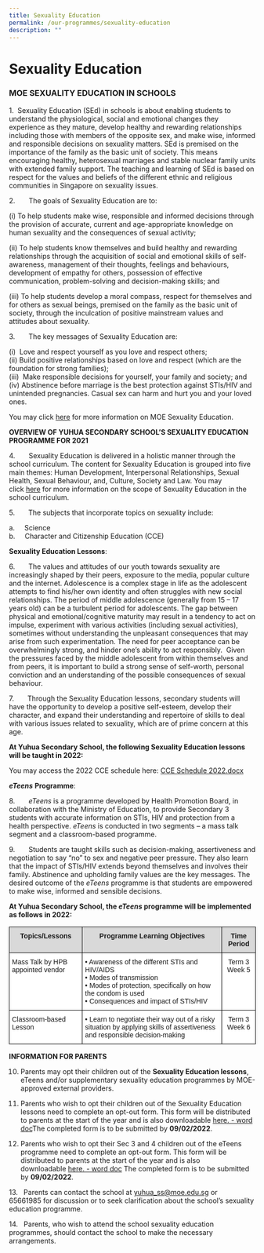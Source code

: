 ```yaml
---
title: Sexuality Education
permalink: /our-programmes/sexuality-education
description: ""
---
```

# **Sexuality Education**

### MOE SEXUALITY EDUCATION IN SCHOOLS

1.  Sexuality Education (SEd) in schools is about enabling students to understand the physiological, social and emotional changes they experience as they mature, develop healthy and rewarding relationships including those with members of the opposite sex, and make wise, informed and responsible decisions on sexuality matters. SEd is premised on the importance of the family as the basic unit of society. This means encouraging healthy, heterosexual marriages and stable nuclear family units with extended family support. The teaching and learning of SEd is based on respect for the values and beliefs of the different ethnic and religious communities in Singapore on sexuality issues.

  

2.       The goals of Sexuality Education are to:

(i) To help students make wise, responsible and informed decisions through the provision of accurate, current and age-appropriate knowledge on human sexuality and the consequences of sexual activity;

(ii) To help students know themselves and build healthy and rewarding relationships through the acquisition of social and emotional skills of self-awareness, management of their thoughts, feelings and behaviours, development of empathy for others, possession of effective communication, problem-solving and decision-making skills; and

(iii) To help students develop a moral compass, respect for themselves and for others as sexual beings, premised on the family as the basic unit of society, through the inculcation of positive mainstream values and attitudes about sexuality.

  

3.       The key messages of Sexuality Education are:

(i)  Love and respect yourself as you love and respect others;   
(ii) Build positive relationships based on love and respect (which are the foundation for strong families);   
(iii)  Make responsible decisions for yourself, your family and society; and
(iv) Abstinence before marriage is the best protection against STIs/HIV and unintended pregnancies. Casual sex can harm and hurt you and your loved ones.

You may click [here](https://www.moe.gov.sg/programmes/sexuality-education) for more information on MOE Sexuality Education.   

  
**OVERVIEW OF YUHUA SECONDARY SCHOOL’S SEXUALITY EDUCATION PROGRAMME FOR 2021**

4.       Sexuality Education is delivered in a holistic manner through the school curriculum. The content for Sexuality Education is grouped into five main themes: Human Development, Interpersonal Relationships, Sexual Health, Sexual Behaviour, and, Culture, Society and Law. You may click [here](https://www.moe.gov.sg/programmes/sexuality-education/scope-and-teaching-approach) for more information on the scope of Sexuality Education in the school curriculum.

5.       The subjects that incorporate topics on sexuality include:

a.     Science    
b.     Character and Citizenship Education (CCE)

  

**Sexuality Education Lessons**:

6.       The values and attitudes of our youth towards sexuality are increasingly shaped by their peers, exposure to the media, popular culture and the internet. Adolescence is a complex stage in life as the adolescent attempts to find his/her own identity and often struggles with new social relationships. The period of middle adolescence (generally from 15 – 17 years old) can be a turbulent period for adolescents. The gap between physical and emotional/cognitive maturity may result in a tendency to act on impulse, experiment with various activities (including sexual activities), sometimes without understanding the unpleasant consequences that may arise from such experimentation. The need for peer acceptance can be overwhelmingly strong, and hinder one’s ability to act responsibly.  Given the pressures faced by the middle adolescent from within themselves and from peers, it is important to build a strong sense of self-worth, personal conviction and an understanding of the possible consequences of sexual behaviour.

7.       Through the Sexuality Education lessons, secondary students will have the opportunity to develop a positive self-esteem, develop their character, and expand their understanding and repertoire of skills to deal with various issues related to sexuality, which are of prime concern at this age. 

  

**At Yuhua Secondary School, the following Sexuality Education lessons will be taught in 2022:**

You may access the 2022 CCE schedule here: [CCE Schedule 2022.docx](https://yuhuasec.moe.edu.sg/qql/slot/u516/CCE%20Schedule%202022.docx) 

  

**_eTeens_** **Programme**:

8.       _eTeens_ is a programme developed by Health Promotion Board, in collaboration with the Ministry of Education, to provide Secondary 3 students with accurate information on STIs, HIV and protection from a health perspective. _eTeens_ is conducted in two segments – a mass talk segment and a classroom-based programme.

9.       Students are taught skills such as decision-making, assertiveness and negotiation to say “no” to sex and negative peer pressure. They also learn that the impact of STIs/HIV extends beyond themselves and involves their family. Abstinence and upholding family values are the key messages. The desired outcome of the _eTeens_ programme is that students are empowered to make wise, informed and sensible decisions.

**At Yuhua Secondary School, the _eTeens_ programme will be implemented as follows in 2022:**

<table style="border-collapse:collapse;border-spacing:0" class="tg"><thead><tr><th style="background-color:#D9D9D9;border-color:#000000;border-style:solid;border-width:1px;font-family:Arial, sans-serif;font-size:14px;font-weight:bold;overflow:hidden;padding:10px 5px;text-align:center;vertical-align:top;word-break:normal">Topics/Lessons</th><th style="background-color:#D9D9D9;border-color:#000000;border-style:solid;border-width:1px;font-family:Arial, sans-serif;font-size:14px;font-weight:bold;overflow:hidden;padding:10px 5px;text-align:center;vertical-align:top;word-break:normal">Programme Learning Objectives</th><th style="background-color:#D9D9D9;border-color:black;border-style:solid;border-width:1px;font-family:Arial, sans-serif;font-size:14px;font-weight:bold;overflow:hidden;padding:10px 5px;text-align:center;vertical-align:top;word-break:normal">Time Period</th></tr></thead><tbody><tr><td style="background-color:#FFF;border-color:black;border-style:solid;border-width:1px;font-family:Arial, sans-serif;font-size:14px;overflow:hidden;padding:10px 5px;text-align:left;vertical-align:top;word-break:normal">Mass Talk by HPB appointed vendor</td><td style="background-color:#FFF;border-color:black;border-style:solid;border-width:1px;font-family:Arial, sans-serif;font-size:14px;overflow:hidden;padding:10px 5px;text-align:left;vertical-align:top;word-break:normal">• Awareness of the different STIs and HIV/AIDS<br>• Modes of transmission<br>• Modes of protection, specifically on how the condom is used<br>• Consequences and impact of STIs/HIV<br> </td><td style="background-color:#FFF;border-color:black;border-style:solid;border-width:1px;font-family:Arial, sans-serif;font-size:14px;overflow:hidden;padding:10px 5px;text-align:center;vertical-align:top;word-break:normal">Term 3 Week 5</td></tr><tr><td style="background-color:#FFF;border-color:black;border-style:solid;border-width:1px;font-family:Arial, sans-serif;font-size:14px;overflow:hidden;padding:10px 5px;text-align:left;vertical-align:top;word-break:normal">Classroom-based Lesson</td><td style="background-color:#FFF;border-color:black;border-style:solid;border-width:1px;font-family:Arial, sans-serif;font-size:14px;overflow:hidden;padding:10px 5px;text-align:left;vertical-align:top;word-break:normal">• Learn to negotiate their way out of a risky situation by applying skills of assertiveness and responsible decision-making<br> </td><td style="background-color:#FFF;border-color:black;border-style:solid;border-width:1px;font-family:Arial, sans-serif;font-size:14px;overflow:hidden;padding:10px 5px;text-align:center;vertical-align:top;word-break:normal">Term 3 Week 6</td></tr></tbody></table>

**INFORMATION FOR PARENTS**

10. Parents may opt their children out of the **Sexuality Education lessons**, eTeens and/or supplementary sexuality education programmes by MOE-approved external providers. 

  

11. Parents who wish to opt their children out of the Sexuality Education lessons need to complete an opt-out form. This form will be distributed to parents at the start of the year and is also downloadable [here. - word doc](https://yuhuasec.moe.edu.sg/qql/slot/u516/Sexuality%20Education%20Parents%20Opt-Out%20form%20Annex%20A.docx)The completed form is to be submitted by **09/02/2022**. 

12. Parents who wish to opt their Sec 3 and 4 children out of the eTeens programme need to complete an opt-out form. This form will be distributed to parents at the start of the year and is also downloadable [here. - word doc](https://yuhuasec.moe.edu.sg/qql/slot/u516/eTeens%20opt%20out%20letter%202022_Annex%20B.docx) The completed form is to be submitted by **09/02/2022**.

13.   Parents can contact the school at [yuhua\_ss@moe.edu.sg](mailto:yuhua_ss@moe.edu.sg) or 65661985 for discussion or to seek clarification about the school’s sexuality education programme.

14.   Parents, who wish to attend the school sexuality education programmes, should contact the school to make the necessary arrangements.